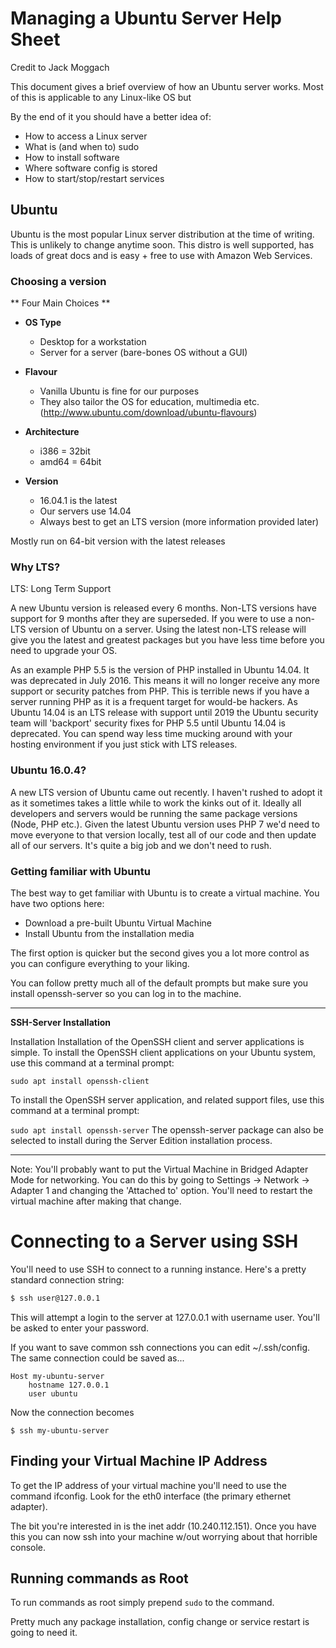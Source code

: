# Managing a Ubuntu Server Help Sheet

Credit to Jack Moggach

This document gives a brief overview of how an Ubuntu server works. Most of this is applicable to any Linux-like OS but

By the end of it you should have a better idea of:

- How to access a Linux server
- What is (and when to) sudo
- How to install software
- Where software config is stored
- How to start/stop/restart services

## Ubuntu

Ubuntu is the most popular Linux server distribution at the time of writing. This is unlikely to change anytime soon. This distro is well supported, has loads of great docs and is easy + free to use with Amazon Web Services.

### Choosing a version

** Four Main Choices **

- **OS Type**
	- Desktop for a workstation
	- Server for a server (bare-bones OS without a GUI)

- **Flavour**
	- Vanilla Ubuntu is fine for our purposes
	- They also tailor the OS for education, multimedia etc. (http://www.ubuntu.com/download/ubuntu-flavours)

- **Architecture**
	- i386 = 32bit
	- amd64 = 64bit

- **Version**
	- 16.04.1 is the latest
	- Our servers use 14.04
	- Always best to get an LTS version (more information provided later)

Mostly run on 64-bit version with the latest releases

### Why LTS?

LTS: Long Term Support

A new Ubuntu version is released every 6 months. Non-LTS versions have support for 9 months after they are superseded. If you were to use a non-LTS version of Ubuntu on a server. Using the latest non-LTS release will give you the latest and greatest packages but you have less time before you need to upgrade your OS.

As an example PHP 5.5 is the version of PHP installed in Ubuntu 14.04. It was deprecated in July 2016. This means it will no longer receive any more support or security patches from PHP. This is terrible news if you have a server running PHP as it is a frequent target for would-be hackers. As Ubuntu 14.04 is an LTS release with support until 2019 the Ubuntu security team will 'backport' security fixes for PHP 5.5 until Ubuntu 14.04 is deprecated. You can spend way less time mucking around with your hosting environment if you just stick with LTS releases.

### Ubuntu 16.0.4?

A new LTS version of Ubuntu came out recently. I haven't rushed to adopt it as it sometimes takes a little while to work the kinks out of it. Ideally all developers and servers would be running the same package versions (Node, PHP etc.). Given the latest Ubuntu version uses PHP 7 we'd need to move everyone to that version locally, test all of our code and then update all of our servers. It's quite a big job and we don't need to rush.

### Getting familiar with Ubuntu

The best way to get familiar with Ubuntu is to create a virtual machine. You have two options here:
- Download a pre-built Ubuntu Virtual Machine
- Install Ubuntu from the installation media

The first option is quicker but the second gives you a lot more control as you can configure everything to your liking.

You can follow pretty much all of the default prompts but make sure you install openssh-server so you can log in to the machine.

***
__SSH-Server Installation__

Installation
Installation of the OpenSSH client and server applications is simple. To install the OpenSSH client applications on your Ubuntu system, use this command at a terminal prompt:

`sudo apt install openssh-client`

To install the OpenSSH server application, and related support files, use this command at a terminal prompt:

`sudo apt install openssh-server`
The openssh-server package can also be selected to install during the Server Edition installation process.

***

Note: You'll probably want to put the Virtual Machine in Bridged Adapter Mode for networking. You can do this by going to Settings → Network → Adapter 1 and changing the 'Attached to' option. You'll need to restart the virtual machine after making that change.

# Connecting to a Server using SSH

You'll need to use SSH to connect to a running instance. Here's a pretty standard connection string:

```bash
$ ssh user@127.0.0.1
```
This will attempt a login to the server at 127.0.0.1 with username user. You'll be asked to enter your password.

If you want to save common ssh connections you can edit ~/.ssh/config. The same connection could be saved as...
```
Host my-ubuntu-server
	hostname 127.0.0.1
	user ubuntu
```

Now the connection becomes
```
$ ssh my-ubuntu-server
```

## Finding your Virtual Machine IP Address

To get the IP address of your virtual machine you'll need to use the command ifconfig. Look for the eth0 interface (the primary ethernet adapter).

The bit you're interested in is the inet addr (10.240.112.151). Once you have this you can now ssh into your machine w/out worrying about that horrible console.

## Running commands as Root

To run commands as root simply prepend `sudo` to the command.

Pretty much any package installation, config change or service restart is going to need it.
